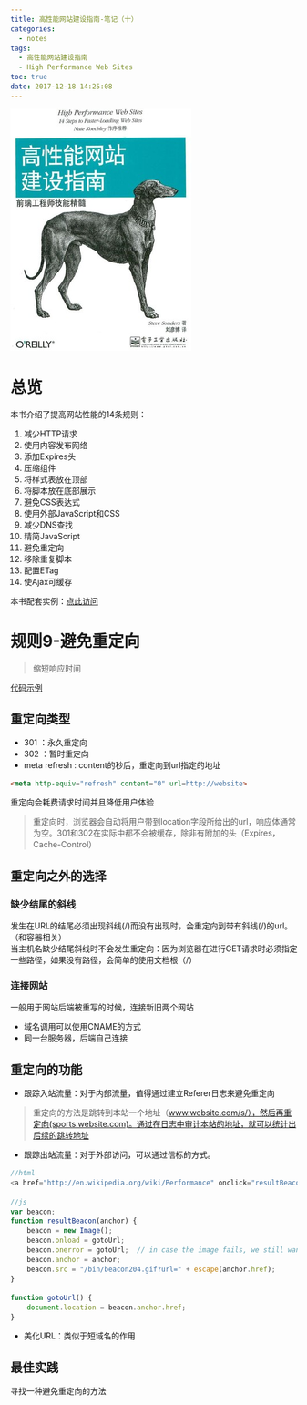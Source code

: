 ```yaml
---
title: 高性能网站建设指南-笔记（十）
categories:
  - notes
tags:
  - 高性能网站建设指南
  - High Performance Web Sites
toc: true
date: 2017-12-18 14:25:08
---
```


![](/images/high-performance-web-sites.jpg)

<!-- more -->

# 总览

本书介绍了提高网站性能的14条规则：
1. 减少HTTP请求
2. 使用内容发布网络
3. 添加Expires头
4. 压缩组件
5. 将样式表放在顶部
6. 将脚本放在底部展示
7. 避免CSS表达式
8. 使用外部JavaScript和CSS
9. 减少DNS查找
10. 精简JavaScript
11. 避免重定向
12. 移除重复脚本
13. 配置ETag
14. 使Ajax可缓存

本书配套实例：[点此访问](http://stevesouders.com/hpws/)

# 规则9-避免重定向

>缩短响应时间

[代码示例](http://stevesouders.com/hpws/rule-redir.php)

## 重定向类型
* 301 ：永久重定向
* 302 ：暂时重定向
* meta refresh : content的秒后，重定向到url指定的地址
```html
<meta http-equiv="refresh" content="0" url=http://website>
```

重定向会耗费请求时间并且降低用户体验

>重定向时，浏览器会自动将用户带到location字段所给出的url，响应体通常为空。301和302在实际中都不会被缓存，除非有附加的头（Expires，Cache-Control）

## 重定向之外的选择
### 缺少结尾的斜线
发生在URL的结尾必须出现斜线(/)而没有出现时，会重定向到带有斜线(/)的url。（和容器相关）  
当主机名缺少结尾斜线时不会发生重定向：因为浏览器在进行GET请求时必须指定一些路径，如果没有路径，会简单的使用文档根（/）

### 连接网站
一般用于网站后端被重写的时候，连接新旧两个网站
* 域名调用可以使用CNAME的方式
* 同一台服务器，后端自己连接

## 重定向的功能
* 跟踪入站流量：对于内部流量，值得通过建立Referer日志来避免重定向
> 重定向的方法是跳转到本站一个地址（www.website.com/s/），然后再重定向(sports.website.com)。通过在日志中审计本站的地址，就可以统计出后续的跳转地址
* 跟踪出站流量：对于外部访问，可以通过信标的方式。

```js
//html
<a href="http://en.wikipedia.org/wiki/Performance" onclick="resultBeacon(this); return false;">Performance - Wikipedia</a>

//js
var beacon;
function resultBeacon(anchor) {
    beacon = new Image();
    beacon.onload = gotoUrl;
    beacon.onerror = gotoUrl;  // in case the image fails, we still want to redirect the user
	beacon.anchor = anchor;
    beacon.src = "/bin/beacon204.gif?url=" + escape(anchor.href);
}

function gotoUrl() {
    document.location = beacon.anchor.href;
}

```
* 美化URL：类似于短域名的作用


## 最佳实践
寻找一种避免重定向的方法
